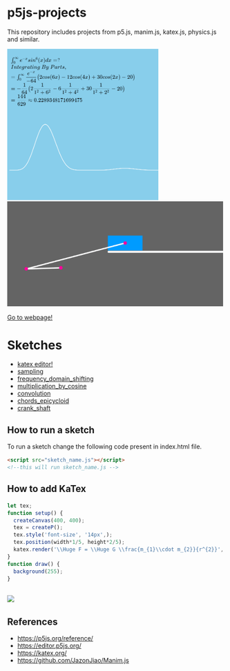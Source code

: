 # p5js-projects
This repository includes projects from p5.js, manim.js, katex.js, physics.js and similar.

<img src="images/integral_example.gif" width="350" />
<img src="images/crank_shaft.gif" width="500" /> 

[Go to webpage!](https://two-ticks.github.io/p5js-projects/) 

# Sketches

- [katex editor!](https://two-ticks.github.io/p5js-projects/katex-editor.html) 
- [sampling](https://two-ticks.github.io/p5js-projects/sampling)
- [frequency_domain_shifting](https://two-ticks.github.io/p5js-projects/frequency_domain_shifting)
- [multiplication_by_cosine](https://two-ticks.github.io/p5js-projects/multiplication_by_cosine)
- [convolution](https://two-ticks.github.io/p5js-projects/convolution)
- [chords_epicycloid](https://two-ticks.github.io/p5js-projects/chords_epicycloid)
- [crank_shaft](https://two-ticks.github.io/p5js-projects/crank_shaft)




## How to run a sketch
To run a sketch change the following code present in index.html file.
``` html
<script src="sketch_name.js"></script> 
<!--this will run sketch_name.js -->
```
## How to add KaTex
```javascript
let tex;
function setup() {
  createCanvas(400, 400);                 
  tex = createP(); 
  tex.style('font-size', '14px',);                                                 //font-size
  tex.position(width*1/5, height*2/5);                                             //position
  katex.render('\\Huge F = \\Huge G \\frac{m_{1}\\cdot m_{2}}{r^{2}}', tex.elt);   //KaTex script 
}
function draw() {  
  background(255);  
}
 
```
<img src="images/katex_example.jpg" width="150" />

## References

* https://p5js.org/reference/
* https://editor.p5js.org/
* https://katex.org/
* https://github.com/JazonJiao/Manim.js

